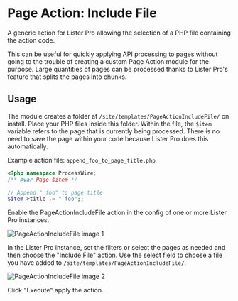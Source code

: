 # Page Action: Include File

A generic action for Lister Pro allowing the selection of a PHP file containing the action code.

This can be useful for quickly applying API processing to pages without going to the trouble of creating a custom Page Action module for the purpose. Large quantities of pages can be processed thanks to Lister Pro's feature that splits the pages into chunks.

## Usage

The module creates a folder at `/site/templates/PageActionIncludeFile/` on install. Place your PHP files inside this folder. Within the file, the `$item` variable refers to the page that is currently being processed. There is no need to save the page within your code because Lister Pro does this automatically.

Example action file: `append_foo_to_page_title.php`
```php
<?php namespace ProcessWire;
/** @var Page $item */

// Append " foo" to page title
$item->title .= " foo";;
```

Enable the PageActionIncludeFile action in the config of one or more Lister Pro instances.

![PageActionIncludeFile image 1](https://github.com/user-attachments/assets/26d894af-0f9b-4732-ab6f-19aa4dd0512f)

In the Lister Pro instance, set the filters or select the pages as needed and then choose the "Include File" action. Use the select field to choose a file you have added to `/site/templates/PageActionIncludeFile/`.

![PageActionIncludeFile image 2](https://github.com/user-attachments/assets/11880995-032a-4348-8bb2-aa1647f39731)

Click "Execute" apply the action.
